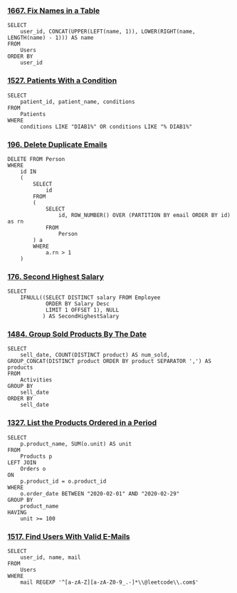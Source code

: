 ### [1667. Fix Names in a Table](https://leetcode.cn/problems/fix-names-in-a-table/)

```mysql
SELECT
    user_id, CONCAT(UPPER(LEFT(name, 1)), LOWER(RIGHT(name, LENGTH(name) - 1))) AS name
FROM
    Users
ORDER BY
    user_id
```

### [1527. Patients With a Condition](https://leetcode.cn/problems/patients-with-a-condition/)

```mysql
SELECT
    patient_id, patient_name, conditions
FROM
    Patients
WHERE
    conditions LIKE "DIAB1%" OR conditions LIKE "% DIAB1%"
```

### [196. Delete Duplicate Emails](https://leetcode.cn/problems/delete-duplicate-emails/)

```mysql
DELETE FROM Person
WHERE
    id IN
    (
        SELECT 
            id 
        FROM
        (
            SELECT
                id, ROW_NUMBER() OVER (PARTITION BY email ORDER BY id) as rn
            FROM
                Person
        ) a
        WHERE
            a.rn > 1
    )
```

### [176. Second Highest Salary](https://leetcode.cn/problems/second-highest-salary/)

```mysql
SELECT 
    IFNULL((SELECT DISTINCT salary FROM Employee 
            ORDER BY Salary Desc
            LIMIT 1 OFFSET 1), NULL
           ) AS SecondHighestSalary
```

### [1484. Group Sold Products By The Date](https://leetcode.cn/problems/group-sold-products-by-the-date/)

```mysql
SELECT
    sell_date, COUNT(DISTINCT product) AS num_sold, GROUP_CONCAT(DISTINCT product ORDER BY product SEPARATOR ',') AS products
FROM
    Activities
GROUP BY
    sell_date
ORDER BY    
    sell_date
```

### [1327. List the Products Ordered in a Period](https://leetcode.cn/problems/list-the-products-ordered-in-a-period/)

```mysql
SELECT
    p.product_name, SUM(o.unit) AS unit
FROM
    Products p
LEFT JOIN
    Orders o
ON
    p.product_id = o.product_id
WHERE
    o.order_date BETWEEN "2020-02-01" AND "2020-02-29"
GROUP BY
    product_name
HAVING 
    unit >= 100
```

### [1517. Find Users With Valid E-Mails](https://leetcode.cn/problems/find-users-with-valid-e-mails/)

```mysql
SELECT
    user_id, name, mail
FROM
    Users
WHERE
    mail REGEXP '^[a-zA-Z][a-zA-Z0-9_.-]*\\@leetcode\\.com$'
```

